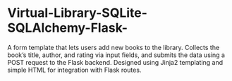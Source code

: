 # Virtual-Library-SQLite-SQLAlchemy-Flask-
A form template that lets users add new books to the library. Collects the book’s title, author, and rating via input fields, and submits the data using a POST request to the Flask backend. Designed using Jinja2 templating and simple HTML for integration with Flask routes.
